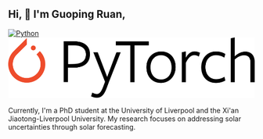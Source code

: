 ## Hi, 👋 I'm Guoping Ruan, 

[![Python](https://img.shields.io/badge/-Python-3776AB?style=flat&logo=python&logoColor=white)](https://www.python.org/)
![Pytorch](https://github.com/Guoping-Ruan/Guoping-Ruan/blob/main/logo-dark.svg?size=10)


Currently, I'm a PhD student at the University of Liverpool and the Xi'an Jiaotong-Liverpool University. My research focuses on addressing solar uncertainties through solar forecasting.



<!--
**Guoping-Ruan/Guoping-Ruan** is a ✨ _special_ ✨ repository because its `README.md` (this file) appears on your GitHub profile.

Here are some ideas to get you started:

- 🔭 I’m currently working on ...
- 🌱 I’m currently learning ...
- 👯 I’m looking to collaborate on ...
- 🤔 I’m looking for help with ...
- 💬 Ask me about ...
- 📫 How to reach me: ...
- 😄 Pronouns: ...
- ⚡ Fun fact: ...
-->
